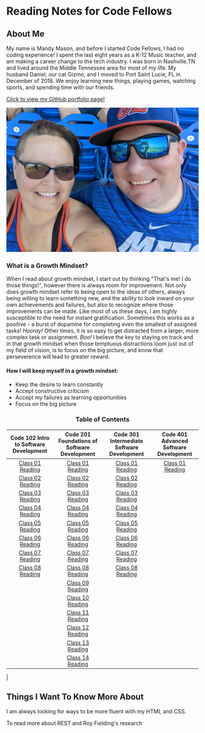 # Reading Notes for Code Fellows

## About Me
My name is Mandy Mason, and before I started Code Fellows, I had no coding experience! I spent the last eight years as a K-12 Music teacher, and am making a career change to the tech industry. I was born in Nashville,TN and lived around the Middle Tennessee area for most of my life.  My husband Daniel, our cat Gizmo, and I moved to Port Saint Lucie, FL in December of 2018. We enjoy learning new things, playing games, watching sports, and spending time with our friends. 

[Click to view my GitHub portfolio page!](https://github.com/mnmason86?tab=projects&type=beta)

![Mandy & Daniel](img/Daniel_Mandy2.jpg) 

### What is a Growth Mindset?

When I read about growth mindset, I start out by thinking "That's me! I do those things!", however there is always room for improvement. Not only does growth mindset refer to being open to the ideas of others, always being willing to learn something new, and the ability to look inward on your own achievements and failures, but also to recognize where those improvements can be made. Like most of us these days, I am highly susceptible to the need for instant gratification. Sometimes this works as a positive - a burst of dopamine for completing even the smallest of assigned tasks! *Hooray!* Other times, it is so easy to get distracted from a larger, more complex task or assignment. *Boo!* I believe the key to staying on track and in that growth mindset when those temptuous distractions loom just out of my field of vision, is to focus on the big picture, and know that perseverence will lead to greater reward.

#### How I will keep myself in a growth mindset:

- Keep the desire to learn constantly
- Accept constructive criticism 
- Accept my failures as learning opportunities
- Focus on the big picture

<h3 style="display:block;
           margin-left: auto;
           margin-right:auto;
           text-align: center;">
  Table of Contents</h3>

| Code 102 Intro to Software Development | Code 201 Foundations of Software Development | Code 301 Intermediate Software Development | Code 401 Advanced Software Development |
| :--------------------------------: | :--------------------------------: | :--------------------------------: | :--------------------------------: |
|[Class 01 Reading](102/102class01reading.md)|[Class 01 Reading](201/201class01reading.md)|[Class 01 Reading](301/301class01reading.md)|[Class 01 Reading](401/401class01reading.md)|
|[Class 02 Reading](102/102class02reading.md)|[Class 02 Reading](201/201class02reading.md)|[Class 02 Reading](301/301class02reading.md)|
|[Class 03 Reading](102/102class03reading.md)|[Class 03 Reading](201/201class03reading.md)|[Class 03 Reading](301/301class03reading.md)|
|[Class 04 Reading](102/102class04reading.md)|[Class 04 Reading](201/201class04reading.md)|[Class 04 Reading](301/301class04reading.md)|
|[Class 05 Reading](102/102class05reading.md)|[Class 05 Reading](201/201class05reading.md)|[Class 05 Reading](301/301class05reading.md)|
|[Class 06 Reading](102/102class06reading.md)|[Class 06 Reading](201/201class06reading.md)|[Class 06 Reading](301/301class06reading.md)|
|[Class 07 Reading](102/102class07reading.md)|[Class 07 Reading](201/201class07reading.md)|[Class 07 Reading](301/301class07reading.md)|
|[Class 08 Reading](102/102class08reading.md)|[Class 08 Reading](201/201class08reading.md)|[Class 08 Reading](301/301class08reading.md)|
|                                            |[Class 09 Reading](201/201class09reading.md)|
|                                            |[Class 10 Reading](201/201class10reading.md)|
|                                            |[Class 11 Reading](201/201class11reading.md)|
|                                            |[Class 12 Reading](201/201class12reading.md)|
|                                            |[Class 13 Reading](201/201class13reading.md)|
|                                            |[Class 14 Reading](201/201class14reading.md)|
|                                           


## Things I Want To Know More About

I am always looking for ways to be more fluent with my HTML and CSS.

To read more about REST and Roy Fielding's research





